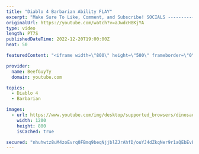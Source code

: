 ```yaml
---
title: "Diablo 4 Barbarian Ability FLAY"
excerpt: "Make Sure To Like, Comment, and Subscribe! SOCIALS ---------------------------------------------- Join Our ..."
originalUrl: https://youtube.com/watch?v=aJwdcH8KjYA
type: video
length: PT7S
publishedDateTime: 2022-12-20T19:00:00Z
heat: 50

featuredContent: "<iframe width=\"800\" height=\"500\" frameborder=\"0\" src=\"https://www.youtube.com/embed/aJwdcH8KjYA\" allow=\"accelerometer; autoplay; encrypted-media; gyroscope; picture-in-picture\" allowfullscreen></iframe>"

provider:
  name: BeefGuyTy
  domain: youtube.com

topics:
  - Diablo 4
  - Barbarian

images:
  - url: https://www.youtube.com/img/desktop/supported_browsers/dinosaur.png
    width: 1200
    height: 800
    isCached: true

secured: "nhuhwtz8uM4zoEvrq0FBmq9beqNjjblZJrAhfD/ouYJ4dZkqNer9r1aQEbEvFBRV96fR6nyrEbvbwfS/CRlWEHC2010K4YvxaWOJei7M8O/zU/5sMndDA+wlL5Ek7IsKjhmsGpPK2v5vZSGCo9GN59YmL3ogXzOIv8ckGSu6iZXS3Ece9W9qYq82SNioPuilVdCKNGmd08dP8yJVlolhKQjC/aNrSp5fSXVAoy/zHKW2qMruJCv26S+H9aqDcRolmo9aThJHKxexVqGK2fzRTT3K0FVChjq96GpjHftqQg7OZcuub8WIv/+GlHPpNniUkzl76GHNvWZR8hq4ZLYaqOG8UGyWRsBEEE8ekxMgxgjmBrbIKwb39x+aB4sIDqqHMLweoWS1NiiKXEgLpK9qDloZGK4786d80U98/UMvVpo=;QBpyGVtbgEC5frF7EFCiUA=="
---
```


